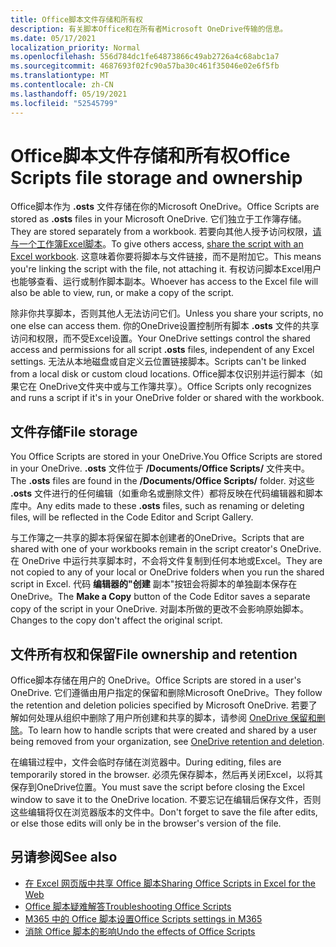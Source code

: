 ```yaml
---
title: Office脚本文件存储和所有权
description: 有关脚本Office和在所有者Microsoft OneDrive传输的信息。
ms.date: 05/17/2021
localization_priority: Normal
ms.openlocfilehash: 556d784dc1fe64873866c49ab2726a4c68abc1a7
ms.sourcegitcommit: 4687693f02fc90a57ba30c461f35046e02e6f5fb
ms.translationtype: MT
ms.contentlocale: zh-CN
ms.lasthandoff: 05/19/2021
ms.locfileid: "52545799"
---
```

# <a name="office-scripts-file-storage-and-ownership"></a><span data-ttu-id="6fc8f-103">Office脚本文件存储和所有权</span><span class="sxs-lookup"><span data-stu-id="6fc8f-103">Office Scripts file storage and ownership</span></span>

<span data-ttu-id="6fc8f-104">Office脚本作为 **.osts** 文件存储在你的Microsoft OneDrive。</span><span class="sxs-lookup"><span data-stu-id="6fc8f-104">Office Scripts are stored as **.osts** files in your Microsoft OneDrive.</span></span> <span data-ttu-id="6fc8f-105">它们独立于工作簿存储。</span><span class="sxs-lookup"><span data-stu-id="6fc8f-105">They are stored separately from a workbook.</span></span> <span data-ttu-id="6fc8f-106">若要向其他人授予访问权限，[请与一个工作簿Excel脚本](excel.md#sharing-scripts)。</span><span class="sxs-lookup"><span data-stu-id="6fc8f-106">To give others access, [share the script with an Excel workbook](excel.md#sharing-scripts).</span></span> <span data-ttu-id="6fc8f-107">这意味着你要将脚本与文件链接，而不是附加它。</span><span class="sxs-lookup"><span data-stu-id="6fc8f-107">This means you're linking the script with the file, not attaching it.</span></span> <span data-ttu-id="6fc8f-108">有权访问脚本Excel用户也能够查看、运行或制作脚本副本。</span><span class="sxs-lookup"><span data-stu-id="6fc8f-108">Whoever has access to the Excel file will also be able to view, run, or make a copy of the script.</span></span>

<span data-ttu-id="6fc8f-109">除非你共享脚本，否则其他人无法访问它们。</span><span class="sxs-lookup"><span data-stu-id="6fc8f-109">Unless you share your scripts, no one else can access them.</span></span> <span data-ttu-id="6fc8f-110">你的OneDrive设置控制所有脚本 **.osts** 文件的共享访问和权限，而不受Excel设置。</span><span class="sxs-lookup"><span data-stu-id="6fc8f-110">Your OneDrive settings control the shared access and permissions for all script **.osts** files, independent of any Excel settings.</span></span> <span data-ttu-id="6fc8f-111">无法从本地磁盘或自定义云位置链接脚本。</span><span class="sxs-lookup"><span data-stu-id="6fc8f-111">Scripts can't be linked from a local disk or custom cloud locations.</span></span> <span data-ttu-id="6fc8f-112">Office脚本仅识别并运行脚本（如果它在 OneDrive文件夹中或与工作簿共享）。</span><span class="sxs-lookup"><span data-stu-id="6fc8f-112">Office Scripts only recognizes and runs a script if it's in your OneDrive folder or shared with the workbook.</span></span>

## <a name="file-storage"></a><span data-ttu-id="6fc8f-113">文件存储</span><span class="sxs-lookup"><span data-stu-id="6fc8f-113">File storage</span></span>

<span data-ttu-id="6fc8f-114">You Office Scripts are stored in your OneDrive.</span><span class="sxs-lookup"><span data-stu-id="6fc8f-114">You Office Scripts are stored in your OneDrive.</span></span> <span data-ttu-id="6fc8f-115">**.osts** 文件位于 **/Documents/Office Scripts/** 文件夹中。</span><span class="sxs-lookup"><span data-stu-id="6fc8f-115">The **.osts** files are found in the **/Documents/Office Scripts/** folder.</span></span> <span data-ttu-id="6fc8f-116">对这些 **.osts** 文件进行的任何编辑（如重命名或删除文件）都将反映在代码编辑器和脚本库中。</span><span class="sxs-lookup"><span data-stu-id="6fc8f-116">Any edits made to these **.osts** files, such as renaming or deleting files, will be reflected in the Code Editor and Script Gallery.</span></span>

<span data-ttu-id="6fc8f-117">与工作簿之一共享的脚本将保留在脚本创建者的OneDrive。</span><span class="sxs-lookup"><span data-stu-id="6fc8f-117">Scripts that are shared with one of your workbooks remain in the script creator's OneDrive.</span></span> <span data-ttu-id="6fc8f-118">在 OneDrive 中运行共享脚本时，不会将文件复制到任何本地或Excel。</span><span class="sxs-lookup"><span data-stu-id="6fc8f-118">They are not copied to any of your local or OneDrive folders when you run the shared script in Excel.</span></span> <span data-ttu-id="6fc8f-119">代码 **编辑器的"创建** 副本"按钮会将脚本的单独副本保存在OneDrive。</span><span class="sxs-lookup"><span data-stu-id="6fc8f-119">The **Make a Copy** button of the Code Editor saves a separate copy of the script in your OneDrive.</span></span> <span data-ttu-id="6fc8f-120">对副本所做的更改不会影响原始脚本。</span><span class="sxs-lookup"><span data-stu-id="6fc8f-120">Changes to the copy don't affect the original script.</span></span>

## <a name="file-ownership-and-retention"></a><span data-ttu-id="6fc8f-121">文件所有权和保留</span><span class="sxs-lookup"><span data-stu-id="6fc8f-121">File ownership and retention</span></span>

<span data-ttu-id="6fc8f-122">Office脚本存储在用户的 OneDrive。</span><span class="sxs-lookup"><span data-stu-id="6fc8f-122">Office Scripts are stored in a user's OneDrive.</span></span> <span data-ttu-id="6fc8f-123">它们遵循由用户指定的保留和删除Microsoft OneDrive。</span><span class="sxs-lookup"><span data-stu-id="6fc8f-123">They follow the retention and deletion policies specified by Microsoft OneDrive.</span></span> <span data-ttu-id="6fc8f-124">若要了解如何处理从组织中删除了用户所创建和共享的脚本，请参阅 [OneDrive 保留和删除](/onedrive/retention-and-deletion)。</span><span class="sxs-lookup"><span data-stu-id="6fc8f-124">To learn how to handle scripts that were created and shared by a user being removed from your organization, see [OneDrive retention and deletion](/onedrive/retention-and-deletion).</span></span>

<span data-ttu-id="6fc8f-125">在编辑过程中，文件会临时存储在浏览器中。</span><span class="sxs-lookup"><span data-stu-id="6fc8f-125">During editing, files are temporarily stored in the browser.</span></span> <span data-ttu-id="6fc8f-126">必须先保存脚本，然后再关闭Excel，以将其保存到OneDrive位置。</span><span class="sxs-lookup"><span data-stu-id="6fc8f-126">You must save the script before closing the Excel window to save it to the OneDrive location.</span></span> <span data-ttu-id="6fc8f-127">不要忘记在编辑后保存文件，否则这些编辑将仅在浏览器版本的文件中。</span><span class="sxs-lookup"><span data-stu-id="6fc8f-127">Don't forget to save the file after edits, or else those edits will only be in the browser's version of the file.</span></span>

## <a name="see-also"></a><span data-ttu-id="6fc8f-128">另请参阅</span><span class="sxs-lookup"><span data-stu-id="6fc8f-128">See also</span></span>

- [<span data-ttu-id="6fc8f-129">在 Excel 网页版中共享 Office 脚本</span><span class="sxs-lookup"><span data-stu-id="6fc8f-129">Sharing Office Scripts in Excel for the Web</span></span>](https://support.microsoft.com/office/sharing-office-scripts-in-excel-for-the-web-226eddbc-3a44-4540-acfe-fccda3d1122b)
- [<span data-ttu-id="6fc8f-130">Office 脚本疑难解答</span><span class="sxs-lookup"><span data-stu-id="6fc8f-130">Troubleshooting Office Scripts</span></span>](../testing/troubleshooting.md)
- [<span data-ttu-id="6fc8f-131">M365 中的 Office 脚本设置</span><span class="sxs-lookup"><span data-stu-id="6fc8f-131">Office Scripts settings in M365</span></span>](https://support.office.com/article/office-scripts-settings-in-m365-19d3c51a-6ca2-40ab-978d-60fa49554dcf)
- [<span data-ttu-id="6fc8f-132">消除 Office 脚本的影响</span><span class="sxs-lookup"><span data-stu-id="6fc8f-132">Undo the effects of Office Scripts</span></span>](../testing/undo.md)
